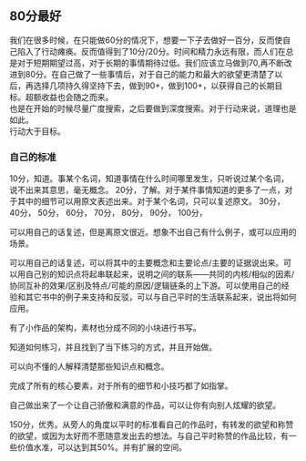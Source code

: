 ## 80分最好

我们在很多时候，在只能做60分的情况下，想要一下子去做好一百分，反而使自己陷入了行动瘫痪。反而值得到了10分/20分。时间和精力永远有限，而人们在总是对于短期期望过高，对于长期的事情期待过低。我们应该立马做到70,再不断改进到80分。在自己做了一些事情后，对于自己的能力和最大的欲望更清楚了以后，再选择几项持久得坚持下去，做到90+，做到100+，以获得自己的长期目标。超额收益也会随之而来。  
也是在开始的时候尽量广度搜索，之后要做到深度搜索。对于行动来说，道理也是如此。  
行动大于目标。

### 自己的标准

10分，知道。事某个名词，知道事情在什么时间哪里发生，只听说过某个名词，说不出来其意思，毫无概念。
20分，了解。对于某件事情知道的更多了一点，对于其中的细节可以用原文表述出来。对于某个名词，只可以复述原文。
30分，
40分，
50分，
60分，
70分，
80分，
90分，
100分，

可以用自己的话复述，但是离原文很近。想象不出自己有什么例子，或可以应用的场景。

可以用自己的话复述，可以将其中的主要概念和主要论点/主要的证据说出来。可以用自己别的知识点将起串联起来，说明之间的联系——共同的内核/相似的因素/协同互补的效果/区别及特点/可能的原因/逻辑链条的上下游。可以使用自己的经验和其它书中的例子来支持和反驳，可以与自己平时的生活联系起来，说出将如何应用。

有了小作品的架构，素材也分成不同的小块进行书写。

知道如何练习，并且找到了当下练习的方式，并且开始做。

可以向不懂的人解释清楚那些知识点和概念。

完成了所有的核心要素，对于所有的细节和小技巧都了如指掌。

自己做出来了一个让自己骄傲和满意的作品，可以让你有向别人炫耀的欲望。

150分，优秀。从旁人的角度以平时的标准看自己的作品时，有转发的欲望和称赞的欲望，或因为太好而不愿随意发出去的想法。与自己平时称赞的作品比较，有一些价值水准，可以达到其50%。并有扩展的空间。
